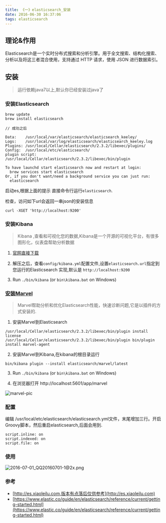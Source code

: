 ```yaml
---
title: 《一》elasticsearch_安装
date: 2016-06-30 16:37:06
tags: elasticsearch
---
```


## 理论&作用
Elasticsearch是一个实时分布式搜索和分析引擎。用于全文搜索、结构化搜索、分析以及将这三者混合使用，支持通过 HTTP 请求，使用 JSON 进行数据索引。

<!-- more -->

## 安装
> 运行依赖java7以上,默认你已经安装过java了

### 安装Elasticsearch
```
brew update
brew install elasticsearch

// 成功之后

Data:    /usr/local/var/elasticsearch/elasticsearch_keeley/
Logs:    /usr/local/var/log/elasticsearch/elasticsearch_keeley.log
Plugins: /usr/local/Cellar/elasticsearch/2.3.2/libexec/plugins/
Config:  /usr/local/etc/elasticsearch/
plugin script: /usr/local/Cellar/elasticsearch/2.3.2/libexec/bin/plugin

To have launchd start elasticsearch now and restart at login:
  brew services start elasticsearch
Or, if you don't want/need a background service you can just run:
  elasticsearch
```
启动es,根据上面的提示 直接命令行运行`elasticsearch`.

检查，访问如下url会返回一串json的安装信息
```
curl -XGET 'http://localhost:9200'
```
### 安装Kibana
> Kibana ,查看和可视化您的数据,Kibana是一个开源的可视化平台，有很多图形化，仪表盘帮助分析数据

1. [官网直接下载](https://download.elastic.co/kibana/kibana/kibana-4.5.1-darwin-x64.tar.gz)

2. 解压之后，查看`config/kibana.yml`配置文件,设置`elasticsearch.url`指定到您运行的Elasticsearch 实现,默认是 `http://localhost:9200`

3. Run `./bin/kibana` (or `bin\kibana.bat` on Windows)

### [安装Marvel](https://www.elastic.co/downloads/marvel)
> Marvel帮助分析和优化Elasticsearch性能，快速诊断问题,它是以插件的方式安装的.

1. 安装Marvel到Elasticsearch
```
/usr/local/Cellar/elasticsearch/2.3.2/libexec/bin/plugin install license
/usr/local/Cellar/elasticsearch/2.3.2/libexec/bin/plugin bin/plugin install marvel-agent
```

2. 安装Marvel到Kibana,在kibana的根目录运行
```
bin/kibana plugin --install elasticsearch/marvel/latest
```

3. Run `./bin/kibana` (or `bin\kibana.bat` on Windows)

4. 在浏览器打开 http://localhost:5601/app/marvel


![marvel-pic](https://dn-keeley.qbox.me/2016-07-01_QQ20160701-0@2x.png)

### 配置
编辑 /usr/local/etc/elasticsearch/elasticsearch.yml文件，末尾增加三行。开启Groovy脚本，然后重启elasticsearch,后面会用到.
```
script.inline: on
script.indexed: on
script.file: on
```

### 使用
![2016-07-01_QQ20160701-1@2x.png](https://dn-keeley.qbox.me/2016-07-01_QQ20160701-1@2x.png)



### 参考
* [http://es.xiaoleilu.com,版本有点落后仅供参考](http://es.xiaoleilu.com)
* [https://www.elastic.co/guide/en/elasticsearch/reference/current/getting-started.html](https://www.elastic.co/guide/en/elasticsearch/reference/current/getting-started.html)
